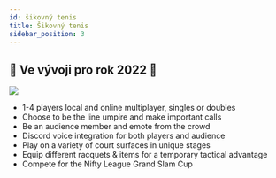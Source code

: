 ```yaml
---
id: šikovný tenis
title: Šikovný tenis
sidebar_position: 3
---
```


## 🚧 Ve vývoji pro rok 2022 🚧

![](/img/NiftyTennis.jpeg)

- 1-4 players local and online multiplayer, singles or doubles
- Choose to be the line umpire and make important calls
- Be an audience member and emote from the crowd
- Discord voice integration for both players and audience
- Play on a variety of court surfaces in unique stages
- Equip different racquets & items for a temporary tactical advantage
- Compete for the Nifty League Grand Slam Cup
